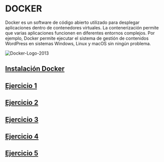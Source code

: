 # DOCKER

Docker es un software de código abierto utilizado para desplegar aplicaciones dentro de contenedores virtuales. La contenerización permite que varias aplicaciones funcionen en diferentes entornos complejos. Por ejemplo, Docker permite ejecutar el sistema de gestión de contenidos WordPress en sistemas Windows, Linux y macOS sin ningún problema.


![Docker-Logo-2013](https://user-images.githubusercontent.com/114391559/222100953-5ca1b3da-8a77-409c-8242-56b3a7e2ff75.png)


## [Instalación Docker](instalacion_docker.md)

## [Ejercicio 1](ejercicio1.md)

## [Ejercicio 2](ejercicio2.md)

## [Ejercicio 3](ejercicio3.md)

## [Ejercicio 4](ejercicio4.md)

## [Ejercicio 5](ejercicio5.md)
